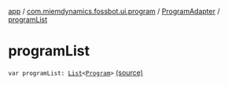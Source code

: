 [app](../../index.md) / [com.miemdynamics.fossbot.ui.program](../index.md) / [ProgramAdapter](index.md) / [programList](./program-list.md)

# programList

`var programList: `[`List`](https://kotlinlang.org/api/latest/jvm/stdlib/kotlin.collections/-list/index.html)`<`[`Program`](../../com.miemdynamics.fossbot.data.entity/-program/index.md)`>` [(source)](https://github.com/binyot/fossbot/tree/master/app/src/main/java/com/miemdynamics/fossbot/ui/program/ProgramAdapter.kt#L29)